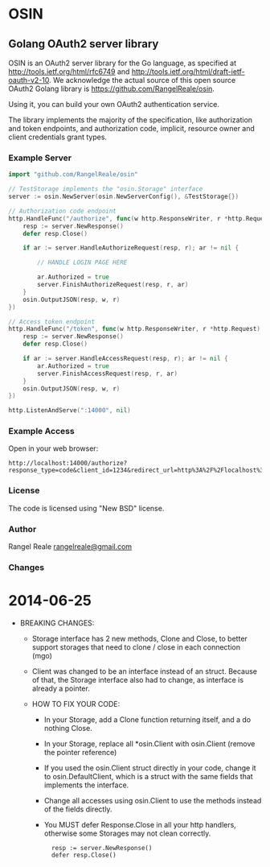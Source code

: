 OSIN
====

Golang OAuth2 server library
----------------------------

OSIN is an OAuth2 server library for the Go language, as specified at
http://tools.ietf.org/html/rfc6749 and http://tools.ietf.org/html/draft-ietf-oauth-v2-10.
We acknowledge the actual source of this open source OAuth2 Golang library is https://github.com/RangelReale/osin.

Using it, you can build your own OAuth2 authentication service.

The library implements the majority of the specification, like authorization and token endpoints, and authorization code, implicit, resource owner and client credentials grant types.

### Example Server

````go
import "github.com/RangelReale/osin"

// TestStorage implements the "osin.Storage" interface
server := osin.NewServer(osin.NewServerConfig(), &TestStorage{})

// Authorization code endpoint
http.HandleFunc("/authorize", func(w http.ResponseWriter, r *http.Request) {
	resp := server.NewResponse()
	defer resp.Close()

	if ar := server.HandleAuthorizeRequest(resp, r); ar != nil {

		// HANDLE LOGIN PAGE HERE

		ar.Authorized = true
		server.FinishAuthorizeRequest(resp, r, ar)
	}
	osin.OutputJSON(resp, w, r)
})

// Access token endpoint
http.HandleFunc("/token", func(w http.ResponseWriter, r *http.Request) {
	resp := server.NewResponse()
	defer resp.Close()

	if ar := server.HandleAccessRequest(resp, r); ar != nil {
		ar.Authorized = true
		server.FinishAccessRequest(resp, r, ar)
	}
	osin.OutputJSON(resp, w, r)
})

http.ListenAndServe(":14000", nil)
````

### Example Access

Open in your web browser:

````
http://localhost:14000/authorize?response_type=code&client_id=1234&redirect_url=http%3A%2F%2Flocalhost%3A14000%2Fappauth%2Fcode
````

### License

The code is licensed using "New BSD" license.

### Author

Rangel Reale
rangelreale@gmail.com

### Changes

2014-06-25
==========
* BREAKING CHANGES:
	- Storage interface has 2 new methods, Clone and Close, to better support storages
	  that need to clone / close in each connection (mgo)
	- Client was changed to be an interface instead of an struct. Because of that,
	  the Storage interface also had to change, as interface is already a pointer.

	- HOW TO FIX YOUR CODE:
		+ In your Storage, add a Clone function returning itself, and a do nothing Close.
		+ In your Storage, replace all *osin.Client with osin.Client (remove the pointer reference)
		+ If you used the osin.Client struct directly in your code, change it to osin.DefaultClient,
		  which is a struct with the same fields that implements the interface.
		+ Change all accesses using osin.Client to use the methods instead of the fields directly.
		+ You MUST defer Response.Close in all your http handlers, otherwise some
		  Storages may not clean correctly.

				resp := server.NewResponse()
				defer resp.Close()

